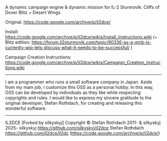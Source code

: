 A dynamic campaign engine & dynamic mission for IL-2 Sturmovik: Cliffs of Dover Blitz + Desert Wings

Original: https://code.google.com/archive/p/il2dce/

Install: https://code.google.com/archive/p/il2dce/wikis/Install_Instructions.wiki
 (+ Blitz edition: https://forum.il2sturmovik.com/topic/90336-as-a-qmb-is-currently-wip-lets-discuss-what-it-needs-to-be-successful/ )

Campaign Creation Instructions: https://code.google.com/archive/p/il2dce/wikis/Campaign_Creation_Instructions.wiki


---
I am a programmer who runs a small software company in Japan. Aside from my main job, I customize this OSS as a personal hobby. In this way, OSS can be developed by individuals as they like while respecting copyrights and rules. I would like to express my sincere gratitude to the original developer, Stefan Rothdach, for creating and releasing this wonderful software.

---
IL2DCE [Forked by silkyskyj]
Copyright © Stefan Rothdach 2011- & silkyskyj 2025-
silkyskyj https://github.com/silkyskyj/il2dce
Stefan Rothdach https://github.com/il2dce/il2dc (https://code.google.com/archive/p/il2dce/)
